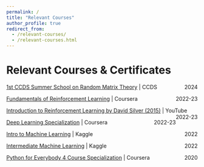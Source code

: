 ```yaml
---
permalink: /
title: "Relevant Courses"
author_profile: true
redirect_from:
  - /relevant-courses/
  - /relevant-courses.html
---
```


# Relevant Courses & Certificates

[1st CCDS Summer School on Random Matrix Theory](https://ccds.ai/1st-ccds-summer-school-on-random-matrix-theory/) | CCDS <span style="float: right;">2024</span>

[Fundamentals of Reinforcement Learning](https://www.coursera.org/learn/fundamentals-of-reinforcement-learning?specialization=reinforcement-learning) | Coursera <span style="float: right;">2022-23</span>

[Introduction to Reinforcement Learning by David Silver (2015)](https://www.youtube.com/playlist?list=PLqYmG7hTraZDM-OYHWgPebj2MfCFzFObQ) | YouTube <span style="float: right;">2022-23</span>

[Deep Learning Specialization](https://www.coursera.org/specializations/deep-learning) | Coursera <span style="float: right;">2022-23</span>

[Intro to Machine Learning](https://www.kaggle.com/learn/certification/jahirsadikmonon/intro-to-machine-learning) | Kaggle <span style="float: right;">2022</span>

[Intermediate Machine Learning](https://www.kaggle.com/learn/certification/jahirsadikmonon/intermediate-machine-learning) | Kaggle <span style="float: right;">2022</span>

[Python for Everybody 4 Course Specialization](https://www.coursera.org/specializations/python) | Coursera <span style="float: right;">2020</span>

